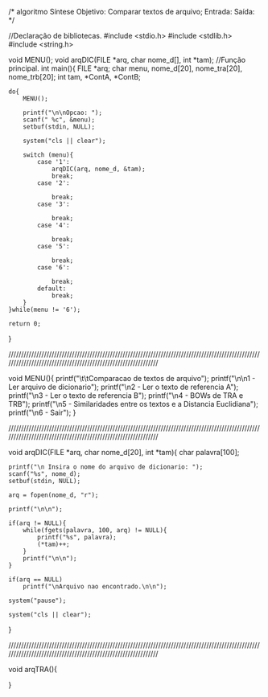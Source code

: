 /*              algoritmo
    Síntese
    Objetivo: Comparar textos de arquivo;
    Entrada:
    Saída:                 */


//Declaração de bibliotecas.
#include <stdio.h>
#include <stdlib.h>
#include <string.h>

void MENU();
void arqDIC(FILE *arq, char nome_d[], int *tam);
//Função principal.
int main(){
    FILE *arq;
    char menu, nome_d[20], nome_tra[20], nome_trb[20];
    int tam, *ContA, *ContB;


    do{
        MENU();

        printf("\n\nOpcao: ");
        scanf(" %c", &menu);
        setbuf(stdin, NULL);

        system("cls || clear");

        switch (menu){
            case '1':
                arqDIC(arq, nome_d, &tam);
                break;
            case '2':

                break;
            case '3':

                break;
            case '4':

                break;
            case '5':

                break;
            case '6':

                break;
            default:
                break;
        }
    }while(menu != '6');

    return 0;
}


//////////////////////////////////////////////////////////////////////////////////////////////////////////////////////////////////////////////////////////////


void MENU(){
    printf("\t\tComparacao de textos de arquivo");
    printf("\n\n1 - Ler arquivo de dicionario");
    printf("\n2 - Ler o texto de referencia A");
    printf("\n3 - Ler o texto de referencia B");
    printf("\n4 - BOWs de TRA e TRB");
    printf("\n5 - Similaridades entre os textos e a Distancia Euclidiana");
    printf("\n6 - Sair");
}

//////////////////////////////////////////////////////////////////////////////////////////////////////////////////////////////////////////////////////////////


void arqDIC(FILE *arq, char nome_d[20], int *tam){
    char palavra[100];

    printf("\n Insira o nome do arquivo de dicionario: ");
    scanf("%s", nome_d);
    setbuf(stdin, NULL);

    arq = fopen(nome_d, "r");

    printf("\n\n");

    if(arq != NULL){
        while(fgets(palavra, 100, arq) != NULL){
            printf("%s", palavra);
            (*tam)++;
        }
        printf("\n\n");
    }

    if(arq == NULL)
        printf("\nArquivo nao encontrado.\n\n");

    system("pause");

    system("cls || clear");
}


//////////////////////////////////////////////////////////////////////////////////////////////////////////////////////////////////////////////////////////////

void arqTRA(){

}
